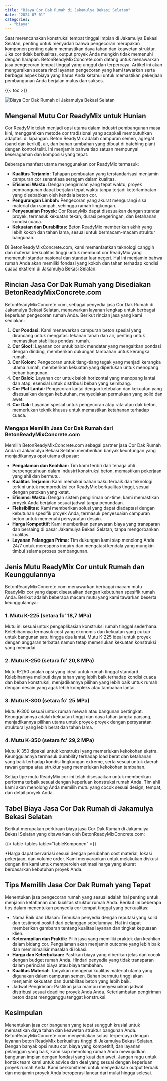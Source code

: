 ```yaml
---
title: "Biaya Cor Dak Rumah di Jakamulya Bekasi Selatan"
date: "2024-07-01"
categories: 
  - "biaya"
---
```


Saat merencanakan konstruksi tempat tinggal impian di Jakamulya Bekasi Selatan, penting untuk menyadari bahwa pengecoran merupakan komponen penting dalam memastikan daya tahan dan keawetan struktur. Jika cor tidak berkualitas, output proyek Anda mungkin tidak memenuhi dengan harapan. BetonReadyMixConcrete.com datang untuk menawarkan jasa pengecoran tempat tinggal yang unggul dan terpercaya. Artikel ini akan menguraikan secara rinci layanan pengecoran yang kami tawarkan serta berbagai aspek biaya yang harus Anda ketahui untuk memastikan pekerjaan pembangunan Anda berjalan mulus dan sukses.

{{< toc >}}

![Biaya Cor Dak Rumah di Jakamulya Bekasi Selatan](https://betoncor8.github.io/cor/harga-beton-readymix-concrete%20(13).png)

## Mengenal Mutu Cor ReadyMix untuk Hunian

Cor ReadyMix telah menjadi opsi utama dalam industri pembangunan masa kini, menggantikan metode cor tradisional yang acapkali membutuhkan adaptasi di lapangan. Beton ReadyMix adalah campuran semen, agregat (sand dan kerikil), air, dan bahan tambahan yang dibuat di batching plant dengan kontrol teliti. Ini menjamin bahwa tiap satuan mempunyai keseragaman dan komposisi yang tepat.

Beberapa manfaat utama menggunakan cor ReadyMix termasuk:

- **Kualitas Terjamin:** Tahapan pembuatan yang terstandarisasi menjamin campuran cor senantiasa seragam dalam kualitas.
- **Efisiensi Waktu:** Dengan pengiriman yang tepat waktu, proyek pembangunan dapat berjalan tepat waktu tanpa terjadi keterlambatan yang disebabkan oleh kendala beton cor.
- **Pengurangan Limbah:** Pengecoran yang akurat mengurangi sisa material dan sampah, sehingga ramah lingkungan.
- **Penyesuaian Proyek:** Cor ReadyMix dapat disesuaikan dengan standar proyek, termasuk kekuatan tekan, durasi pengeringan, dan ketahanan kondisi cuaca.
- **Kekuatan dan Durabilitas:** Beton ReadyMix memberikan akhir yang lebih kokoh dan tahan lama, sesuai untuk bermacam-macam struktur bangunan.

Di BetonReadyMixConcrete.com, kami memanfaatkan teknologi canggih dan material berkualitas tinggi untuk membuat cor ReadyMix yang memenuhi standar nasional dan standar luar negeri. Hal ini menjamin bahwa rumah Anda akan memiliki fondasi yang kokoh dan tahan terhadap kondisi cuaca ekstrem di Jakamulya Bekasi Selatan.

## Rincian Jasa Cor Dak Rumah yang Disediakan BetonReadyMixConcrete.com

BetonReadyMixConcrete.com, sebagai penyedia jasa Cor Dak Rumah di Jakamulya Bekasi Selatan, menawarkan layanan lengkap untuk berbagai keperluan pengecoran rumah Anda. Berikut rincian jasa yang kami sediakan:

1. **Cor Pondasi:** Kami menawarkan campuran beton spesial yang dirancang untuk mengatasi tekanan tanah dan air, penting untuk memastikan stabilitas pondasi rumah.
2. **Cor Sloof:** Layanan cor untuk balok mendatar yang mengaitkan pondasi dengan dinding, memberikan dukungan tambahan untuk kerangka rumah.
3. **Cor Kolom:** Pengecoran untuk tiang-tiang tegak yang menjadi kerangka utama rumah, memberikan kekuatan yang diperlukan untuk menopang beban bangunan.
4. **Cor Balok:** Layanan cor untuk balok horizontal yang menopang lantai dan atap, esensial untuk distribusi beban yang seimbang.
5. **Cor Plat Lantai:** Pengecoran lantai dengan ketebalan dan kekuatan yang disesuaikan dengan kebutuhan, menyediakan permukaan yang solid dan awet.
6. **Cor Dak:** Layanan spesial untuk pengecoran atap rata atau dak beton, memerlukan teknik khusus untuk memastikan ketahanan terhadap cuaca.

### Mengapa Memilih Jasa Cor Dak Rumah dari BetonReadyMixConcrete.com

Memilih BetonReadyMixConcrete.com sebagai partner jasa Cor Dak Rumah Anda di Jakamulya Bekasi Selatan memberikan banyak keuntungan yang menjadikannya opsi utama di pasar:

- **Pengalaman dan Keahlian:** Tim kami terdiri dari tenaga ahli berpengetahuan dalam industri konstruksi beton, memastikan pekerjaan yang ahli dan bermutu.
- **Kualitas Terjamin:** Kami memakai bahan baku terbaik dan teknologi terkini untuk memproduksi cor ReadyMix berkualitas tinggi, sesuai dengan patokan yang ketat.
- **Efisiensi Waktu:** Dengan sistem pengiriman on-time, kami memastikan proyek Anda berjalan sesuai jadwal tanpa penundaan.
- **Fleksibilitas:** Kami memberikan solusi yang dapat diadaptasi dengan kebutuhan spesifik proyek Anda, termasuk penyesuaian campuran beton untuk memenuhi persyaratan desain.
- **Harga Kompetitif:** Kami memberikan penawaran biaya yang transparan dan bersaing di pasar Jakamulya Bekasi Selatan, tanpa mengorbankan kualitas.
- **Layanan Pelanggan Prima:** Tim dukungan kami siap menolong Anda 24/7 untuk merespons inquiry dan mengatasi kendala yang mungkin timbul selama proses pembangunan.

## Jenis Mutu ReadyMix Cor untuk Rumah dan Keunggulannya

BetonReadyMixConcrete.com menawarkan berbagai macam mutu ReadyMix cor yang dapat disesuaikan dengan kebutuhan spesifik rumah Anda. Berikut adalah beberapa macam mutu yang kami tawarkan beserta keunggulannya:

### 1\. Mutu K-225 (setara fc' 18,7 MPa)

Mutu ini sesuai untuk pengaplikasian konstruksi rumah tinggal sederhana. Kelebihannya termasuk cost yang ekonomis dan kekuatan yang cukup untuk bangunan satu hingga dua lantai. Mutu K-225 ideal untuk proyek dengan anggaran terbatas namun tetap memerlukan kekuatan konstruksi yang memadai.

### 2\. Mutu K-250 (setara fc' 20,8 MPa)

Mutu K-250 adalah opsi yang ideal untuk rumah tinggal standard. Kelebihannya meliputi daya tahan yang lebih baik terhadap kondisi cuaca dan beban konstruksi, menjadikannya pilihan yang lebih baik untuk rumah dengan desain yang agak lebih kompleks atau tambahan lantai.

### 3\. Mutu K-300 (setara fc' 25 MPa)

Mutu K-300 sesuai untuk rumah mewah atau bangunan bertingkat. Keunggulannya adalah kekuatan tinggi dan daya tahan jangka panjang, menjadikannya pilihan utama untuk proyek-proyek dengan persyaratan struktural yang lebih berat dan tahan lama.

### 4\. Mutu K-350 (setara fc' 29,2 MPa)

Mutu K-350 dipakai untuk konstruksi yang memerlukan kekokohan ekstra. Keunggulannya termasuk durability terhadap load berat dan ketahanan yang baik terhadap kondisi lingkungan extreme, serta sesuai untuk daerah rawan gempa atau struktur yang memerlukan kekokohan tambahan.

Setiap tipe mutu ReadyMix cor ini telah disesuaikan untuk memberikan performa terbaik sesuai dengan keperluan konstruksi rumah Anda. Tim ahli kami akan menolong Anda memilih mutu yang cocok sesuai design, tempat, dan detail proyek Anda.

## Tabel Biaya Jasa Cor Dak Rumah di Jakamulya Bekasi Selatan

Berikut merupakan perkiraan biaya jasa Cor Dak Rumah di Jakamulya Bekasi Selatan yang ditawarkan oleh BetonReadyMixConcrete.com:

{{< table-tables table="tableKomponen" >}}

\*Harga dapat bervariasi sesuai dengan perubahan cost material, lokasi pekerjaan, dan volume order. Kami menyarankan untuk melakukan diskusi dengan tim kami untuk memperoleh estimasi harga yang akurat berdasarkan kebutuhan proyek Anda.

## Tips Memilih Jasa Cor Dak Rumah yang Tepat

Menentukan jasa pengecoran rumah yang sesuai adalah hal penting untuk menjamin ketahanan dan kualitas struktur rumah Anda. Berikut ini beberapa tips dalam menentukan penyedia cor tempat tinggal yang berkualitas:

- Nama Baik dan Ulasan: Temukan penyedia dengan reputasi yang solid dan testimoni positif dari pelanggan sebelumnya. Hal ini dapat memberikan gambaran tentang kualitas layanan dan tingkat kepuasan klien.
- **Keterampilan dan Praktik:** Pilih jasa yang memiliki praktek dan keahlian dalam bidang cor. Pengalaman akan menjamin outcome yang lebih baik dan meminimalisir masalah di lokasi.
- **Harga dan Keterbukaan:** Pastikan biaya yang diberikan jelas dan cocok dengan budget rumah Anda. Hindari penyedia yang tidak transparan dalam perincian biaya atau biaya tambahan.
- **Kualitas Material:** Tanyakan mengenai kualitas material utama yang digunakan dalam campuran semen. Bahan bermutu tinggi akan menjamin kekuatan dan durabilitas beton yang lebih baik.
- Jadwal Pengiriman: Pastikan jasa mampu menyesuaikan jadwal distribusi sesuai deadline proyek Anda Anda. Keterlambatan pengiriman beton dapat mengganggu tenggat konstruksi.

## Kesimpulan

Menentukan jasa cor bangunan yang tepat sungguh krusial untuk memastikan daya tahan dan keawetan struktur bangunan Anda. BetonReadyMixConcrete.com menyediakan solusi terpercaya dengan layanan beton ReadyMix berkualitas tinggi di Jakamulya Bekasi Selatan. Dengan banyak opsi mutu cor, biaya yang kompetitif, dan layanan pelanggan yang baik, kami siap menolong rumah Anda mewujudkan bangunan impian dengan fondasi yang kuat dan awet. Jangan ragu untuk kontak team kami untuk advice dan deal yang sesuai dengan keperluan proyek rumah Anda. Kami berkomitmen untuk menyediakan output terbaik dan menjamin proyek Anda beroperasi lancar dari mulai hingga selesai.
